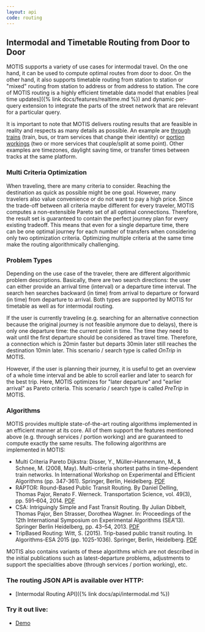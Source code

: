 ```yaml
---
layout: api
code: routing
---
```


## Intermodal and Timetable Routing from Door to Door

MOTIS supports a variety of use cases for intermodal travel. On the one hand, it can be used to compute optimal routes from door to door. On the other hand, it also supports timetable routing from station to station or "mixed" routing from station to address or from address to station. The core of MOTIS routing is a highly efficient timetable data model that enables [real time updates]({% link docs/features/realtime.md %}) and dynamic per-query extension to integrate the parts of the street network that are relevant for a particular query.

It is important to note that MOTIS delivers routing results that are feasible in reality and respects as many details as possible. An example are [through trains](https://en.wikipedia.org/wiki/Through_train) (train, bus, or tram services that change their identity) or [portion workings](https://en.wikipedia.org/wiki/Portion_working) (two or more services that couple/split at some point). Other examples are timezones, daylight saving time, or transfer times between tracks at the same platform.


### Multi Criteria Optimization

When traveling, there are many criteria to consider. Reaching the destination as quick as possible might be one goal. However, many travelers also value convenience or do not want to pay a high price. Since the trade-off between all criteria maybe different for every traveler, MOTIS computes a non-extensible Pareto set of all optimal connections. Therefore, the result set is guaranteed to contain the perfect journey plan for every existing tradeoff. This means that even for a single departure time, there can be one optimal journey for each number of transfers when considering only two optimization criteria. Optimizing multiple criteria at the same time make the routing algorithmically challenging.


### Problem Types

Depending on the use case of the traveler, there are different algorithmic problem descriptions. Basically, there are two search directions: the user can either provide an arrival time (interval) or a departure time interval. The search hen searches backward (in time) from arrival to departure or forward (in time) from departure to arrival. Both types are supported by MOTIS for timetable as well as for intermodal routing.

If the user is currently traveling (e.g. searching for an alternative connection because the original journey is not feasible anymore due to delays), there is only one departure time: the current point in time. The time they need to wait until the first departure should be considered as travel time. Therefore, a connection which is 20min faster but departs 30min later still reaches the destination 10min later. This scenario / search type is called *OnTrip* in MOTIS.

However, if the user is planning their journey, it is useful to get an overview of a whole time interval and be able to scroll earlier and later to search for the best trip. Here, MOTIS optimizes for "later departure" and "earlier arrival" as Pareto criteria. This scenario / search type is called *PreTrip* in MOTIS.


### Algorithms

MOTIS provides multiple state-of-the-art routing algorithms implemented in an efficient manner at its core. All of them support the features mentioned above (e.g. through services / portion working) and are guaranteed to compute exactly the same results. The following algorithms are implemented in MOTIS:

  - Multi Criteria Pareto Dijkstra: Disser, Y., Müller–Hannemann, M., & Schnee, M. (2008, May). Multi-criteria shortest paths in time-dependent train networks. In International Workshop on Experimental and Efficient Algorithms (pp. 347-361). Springer, Berlin, Heidelberg. [PDF](https://www2.mathematik.tu-darmstadt.de/~disser/pdfs/DisserMullerHannemannSchnee08.pdf)
  - RAPTOR: Round-Based Public Transit Routing. By Daniel Delling, Thomas Pajor, Renato F. Werneck. Transportation Science, vol. 49(3), pp. 591–604, 2014. [PDF](https://pubsonline.informs.org/doi/10.1287/trsc.2014.0534)
  - CSA: Intriguingly Simple and Fast Transit Routing. By Julian Dibbelt, Thomas Pajor, Ben Strasser, Dorothea Wagner. In: Proceedings of the 12th International Symposium on Experimental Algorithms (SEA’13). Springer Berlin Heidelberg, pp. 43–54, 2013. [PDF](http://tpajor.com/assets/paper/dpsw-isftr-13.pdf)
  - TripBased Routing: Witt, S. (2015). Trip-based public transit routing. In Algorithms-ESA 2015 (pp. 1025-1036). Springer, Berlin, Heidelberg. [PDF](https://arxiv.org/pdf/1504.07149)

MOTIS also contains variants of these algorithms which are not described in the initial publications such as latest-departure problems, adjustments to support the specialities above (through services / portion working), etc.

### The routing JSON API is available over HTTP:

  - [Intermodal Routing API]({% link docs/api/intermodal.md %})

### Try it out live:

  - [Demo](https://demo.motis-project.de/public/)